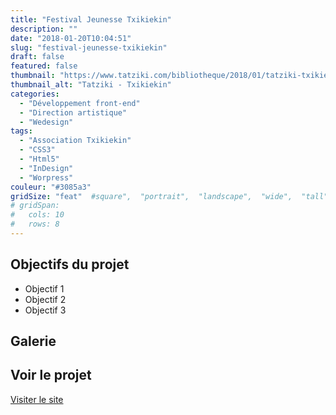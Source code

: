 ```yaml
---
title: "Festival Jeunesse Txikiekin"
description: ""
date: "2018-01-20T10:04:51"
slug: "festival-jeunesse-txikiekin"
draft: false
featured: false
thumbnail: "https://www.tatziki.com/bibliotheque/2018/01/tatziki-txikiekin-home01.jpg"
thumbnail_alt: "Tatziki - Txikiekin"
categories:
  - "Développement front-end"
  - "Direction artistique"
  - "Wedesign"
tags:
  - "Association Txikiekin"
  - "CSS3"
  - "Html5"
  - "InDesign"
  - "Worpress"
couleur: "#3085a3"
gridSize: "feat"  #square",  "portrait",  "landscape",  "wide",  "tall",  "feat",  "mini",
# gridSpan:
#   cols: 10
#   rows: 8
---
```


## Objectifs du projet

<!-- TODO: Ajouter les objectifs depuis ACF -->
- Objectif 1
- Objectif 2
- Objectif 3

## Galerie

<!-- TODO: Ajouter les images du projet -->

## Voir le projet

[Visiter le site](https://www.tatziki.com/festival-jeunesse-txikiekin/)
